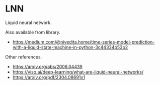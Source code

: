 # LNN
Liquid neural network.

Also available from library.
- https://medium.com/@nivedita.home/time-series-model-prediction-with-a-liquid-state-machine-in-python-3c44334b53b2

Other references.
- https://arxiv.org/abs/2006.04439
- https://viso.ai/deep-learning/what-are-liquid-neural-networks/
- https://arxiv.org/pdf/2304.08691v1


